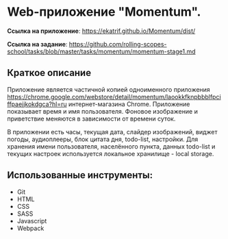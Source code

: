 # Web-приложение "Momentum".

**Ссылка на приложение**: https://ekatrif.github.io/Momentum/dist/

**Ссылка на задание**: https://github.com/rolling-scopes-school/tasks/blob/master/tasks/momentum/momentum-stage1.md

## Краткое описание

Приложение является частичной копией одноименного приложения https://chrome.google.com/webstore/detail/momentum/laookkfknpbbblfpciffpaejjkokdgca?hl=ru интернет-магазина Chrome. Приложение показывает время и имя пользователя. Фоновое изображение и приветствие меняются в зависимости от времени суток.

В приложении есть часы, текущая дата, слайдер изображений, виджет погоды, аудиоплееры, блок цитата дня, todo-list, настройки. Для хранения имени пользователя, населённого пункта, данных todo-list и текущих настроек используется локальное хранилище - local storage.

## Использованные инструменты:

- Git
- HTML
- CSS
- SASS
- Javascript
- Webpack


